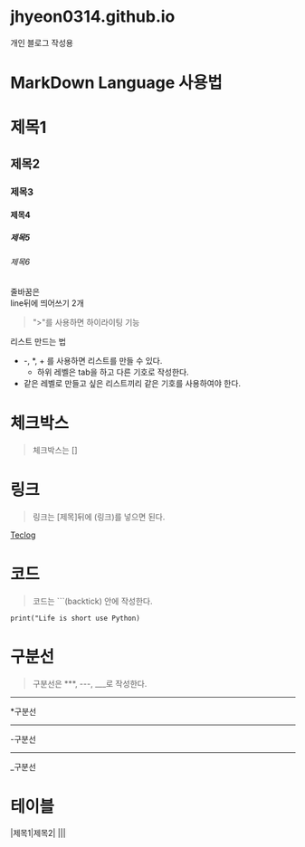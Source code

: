 # jhyeon0314.github.io
개인 블로그 작성용


# MarkDown Language 사용법

# 제목1
## 제목2
### 제목3
#### 제목4
##### 제목5
###### 제목6
줄바꿈은  
line뒤에 띄어쓰기 2개
> ">"를 사용하면 하이라이팅 기능

리스트 만드는 법
- -, *, + 를 사용하면 리스트를 만들 수 있다.
    * 하위 레벨은 tab을 하고 다른 기호로 작성한다.
- 같은 레벨로 만들고 싶은 리스트끼리 같은 기호를 사용하여야 한다.

# 체크박스
> 체크박스는 []

# 링크
> 링크는 [제목]뒤에 (링크)를 넣으면 된다.

[Teclog](https://github.com/jhyeon0314/Teclog)

# 코드
> 코드는 ```(backtick) 안에 작성한다.

```
print("Life is short use Python)
```

# 구분선
> 구분선은 ***, ---, ___로 작성한다.


***
*구분선

---
-구분선
___
_구분선

# 테이블

|제목1|제목2|
|||
